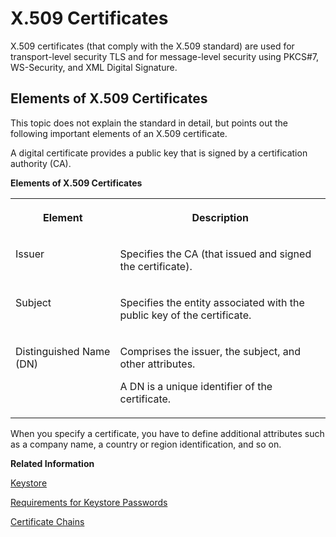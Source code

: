 <!-- loio8d38a831d13144dda2096a09cc0a833b -->

# X.509 Certificates

X.509 certificates \(that comply with the X.509 standard\) are used for transport-level security TLS and for message-level security using PKCS\#7, WS-Security, and XML Digital Signature.



<a name="loio8d38a831d13144dda2096a09cc0a833b__section_pkj_wr1_yz"/>

## Elements of X.509 Certificates

This topic does not explain the standard in detail, but points out the following important elements of an X.509 certificate.

A digital certificate provides a public key that is signed by a certification authority \(CA\).

**Elements of X.509 Certificates**


<table>
<tr>
<th valign="top">

Element

</th>
<th valign="top">

Description

</th>
</tr>
<tr>
<td valign="top">

Issuer

</td>
<td valign="top">

Specifies the CA \(that issued and signed the certificate\).

</td>
</tr>
<tr>
<td valign="top">

Subject

</td>
<td valign="top">

Specifies the entity associated with the public key of the certificate.

</td>
</tr>
<tr>
<td valign="top">

Distinguished Name \(DN\)

</td>
<td valign="top">

Comprises the issuer, the subject, and other attributes.

A DN is a unique identifier of the certificate.

</td>
</tr>
</table>

When you specify a certificate, you have to define additional attributes such as a company name, a country or region identification, and so on.

**Related Information**  


[Keystore](keystore-b163513.md "Certificates and key pairs are stored in one keystore per tenant, referred to also as tenant keystore.")

[Requirements for Keystore Passwords](requirements-for-keystore-passwords-33469d3.md "To protect a keystore, you have to specify a password when creating the keystore.")

[Certificate Chains](certificate-chains-77a6094.md "The trust relationship between a client and a server using TLS authentication is usually based on chain certificates.")


